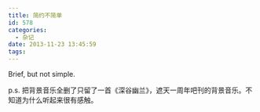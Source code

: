 ```yaml
---
title: 简约不简单
id: 578
categories:
  - 杂记
date: 2013-11-23 13:45:59
tags:
---
```


Brief, but not simple.

p.s. 把背景音乐全删了只留了一首《深谷幽兰》，遮天一周年吧刊的背景音乐。不知道为什么听起来很有感触。